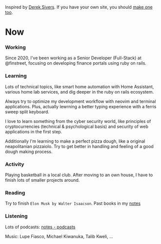 Inspired by [Derek Sivers](https://sive.rs/nowff). If you have your own site, you should [make one
too](https://nownownow.com/about).

# Now

### Working

Since 2020, I've been working as a Senior Developer (Full-Stack) at @finstreet, focusing on developing finance portals using ruby on rails.

### Learning

Lots of technical topics, like smart home automation with Home Assistant, various home lab services, and dig deeper in the ruby on rails ecosystem.

Always try to optimize my development workflow with neovim and terminal
applications. Plus, actually lewrning a better typing experience with a ferris sweep split keyboard. 

I love to learn something from the cyber security world, like principles of
cryptocurrencies (technical & psychological basis) and security of web applications in the first step.

Additionally I'm learning to make a perfect pizza dough, like a original neapolitanian pizzaiolo.
Try to get better in handling and feeling of a good dough making process.

### Activity

Playing basketball in a local club. After moving to an own house, I have to
finish lots of smaller projects around.

### Reading

Try to finish `Elon Musk by Walter Isaacson`. Past books in my [notes](https://notes.vogt.dev/personal/input/books.html)

### Listening

Lots of podcasts: [notes - podcasts](https://notes.vogt.dev/personal/input/podcasts.html)

Music: Lupe Fiasco, Michael Kiwanuka, Talib Kweli, ...

